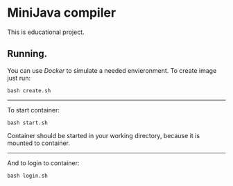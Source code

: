 # MiniJava compiler
This is educational project.

## Running.
You can use _Docker_ to simulate a needed envieronment.
To create image just run:

`bash create.sh`

---
To start container:

`bash start.sh`

Container should be started in your working directory, because it is mounted to container.

---
And to login to container:

`bash login.sh`